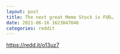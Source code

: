 ```yaml
--- 
layout: post 
title: The next great Meme Stock is FUD… 
date: 2021-06-16 1623847046 
categories: reddit 
--- 
```

https://redd.it/o13uz7